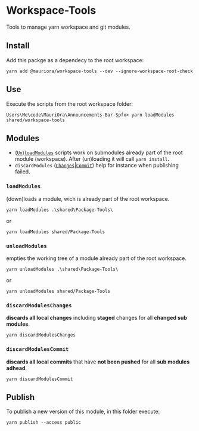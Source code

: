 # Workspace-Tools

Tools to manage yarn workspace and git modules.

## Install

Add this packge as a dependecy to the root workspace:

`yarn add @mauriora/workspace-tools --dev --ignore-workspace-root-check`

## Use

Execute the scripts from the root workspace folder:

```shell
Users\Me\code\MauriOra\Announcements-Bar-Spfx> yarn loadModules shared/workspace-tools
```

## Modules

- ([`Un`]($unloadmodules))[`loadModules`](#loadmodules) scripts work on submodules already part of the root module (workspace).
After (un)loading it will call `yarn install`.
- `discardModules` ([`Changes`](#discardmoduleschanges)|[`Commit`]($discardmodulescommit)) help for instance when publishing failed.

### `loadModules`

(down)loads a module, wich is already part of the root workspace.

```shell
yarn loadModules .\shared\Package-Tools\
```

or

```shell
yarn loadModules shared/Package-Tools
```

### `unloadModules`

empties the working tree of a module already part of the root workspace.

```shell
yarn unloadModules .\shared\Package-Tools\
```

or

```shell
yarn unloadModules shared/Package-Tools
```

### `discardModulesChanges`

**discards all local changes** including **staged** changes for all **changed sub modules**.

```shell
yarn discardModulesChanges
```

### `discardModulesCommit`

**discards all local commits** that have **not been pushed** for all **sub modules adhead**.

```shell
yarn discardModulesCommit
```

## Publish

To publish a new version of this module, in this folder execute:

```shell
yarn publish --access public
```
